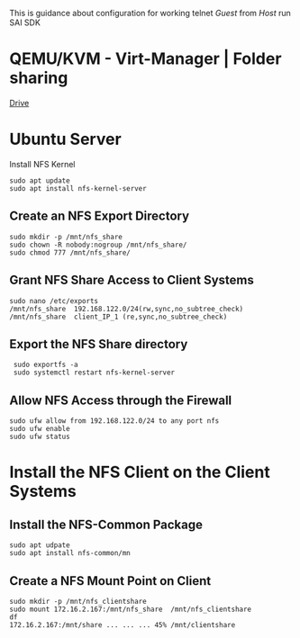 This is guidance about configuration for working telnet *Guest* from *Host* run SAI SDK
# QEMU/KVM - Virt-Manager | Folder sharing
  [Drive](https://drive.google.com/file/d/1ocAOcnqC9UAYE0dvxP54FlAyS0yw0T_1/view?usp=sharing)
  
# Ubuntu Server 
Install NFS Kernel
```
sudo apt update
sudo apt install nfs-kernel-server
```
## Create an NFS Export Directory
```
sudo mkdir -p /mnt/nfs_share
sudo chown -R nobody:nogroup /mnt/nfs_share/
sudo chmod 777 /mnt/nfs_share/
```
## Grant NFS Share Access to Client Systems
```
sudo nano /etc/exports
/mnt/nfs_share  192.168.122.0/24(rw,sync,no_subtree_check)
/mnt/nfs_share  client_IP_1 (re,sync,no_subtree_check)
```
## Export the NFS Share directory
```
 sudo exportfs -a
 sudo systemctl restart nfs-kernel-server
```
## Allow NFS Access through the Firewall
```
sudo ufw allow from 192.168.122.0/24 to any port nfs
sudo ufw enable
sudo ufw status
```
# Install the NFS Client on the Client Systems
## Install the NFS-Common Package
```
sudo apt udpate
sudo apt install nfs-common/mn
```
## Create a NFS Mount Point on Client
```
sudo mkdir -p /mnt/nfs_clientshare
sudo mount 172.16.2.167:/mnt/nfs_share  /mnt/nfs_clientshare
df
172.16.2.167:/mnt/share ... ... ... 45% /mnt/clientshare
```
